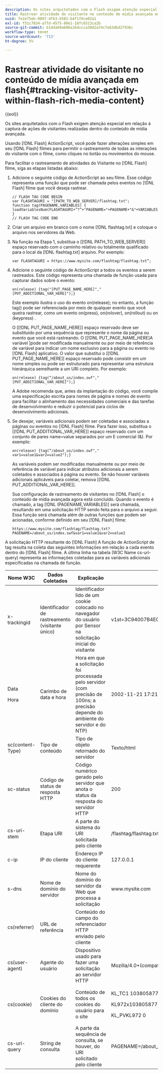 ```yaml
---
description: Os sites arquitetados com o Flash exigem atenção especial em relação à captura de ações de visitantes realizadas dentro do conteúdo de mídia avançada.
title: Rastrear atividade do visitante no conteúdo de mídia avançada em flash
uuid: fe2e75eb-0897-4f63-b582-b4f1fdce02a1
exl-id: f51c7034-a7fd-4575-80e1-18fc6513ca2b
source-git-commit: b1dda69a606a16dccca30d2a74c7e63dbd27936c
workflow-type: tm+mt
source-wordcount: '713'
ht-degree: 5%

---
```


# Rastrear atividade do visitante no conteúdo de mídia avançada em flash{#tracking-visitor-activity-within-flash-rich-media-content}

{{eol}}

Os sites arquitetados com o Flash exigem atenção especial em relação à captura de ações de visitantes realizadas dentro do conteúdo de mídia avançada.

Usando [!DNL Flash] ActionScript, você pode fazer alterações simples em seu [!DNL Flash] filmes para permitir o rastreamento de todas as interações do visitante com o filme, como cliques no botão ou movimentos do mouse.

Para facilitar o rastreamento de atividades do Visitante no [!DNL Flash] filme, siga as etapas listadas abaixo:

1. Adicione o seguinte código de ActionScript ao seu filme. Esse código representa uma função que pode ser chamada pelos eventos no [!DNL Flash] filme que você deseja rastrear.

   ```
   // FLASH TAG CODE BEGIN
   var FLASHTAGURI = "[PATH_TO_WEB_SERVER]/flashtag.txt";
   function tag(PAGENAME,VARIABLES) {
   loadVariablesNum(FLASHTAGURI+”?”+"PAGENAME="+PAGENAME+"&"+VARIABLES,0);
   }
   // FLASH TAG CODE END
   ```

1. Criar um arquivo em branco com o nome [!DNL flashtag.txt] e coloque o arquivo nos servidores da Web.
1. Na função na Etapa 1, substitua o \[[!DNL PATH_TO_WEB_SERVER]\] espaço reservado com o caminho relativo ou totalmente qualificado para o local da [!DNL flashtag.txt] arquivo. Por exemplo:

   ```
   var FLASHTAGURI = https://www.mysite.com/flashtag/flashtag.txt”;
   ```

1. Adicione o seguinte código de ActionScript a todos os eventos a serem rastreados. Este código representa uma chamada de função usada para capturar dados sobre o evento:

   ```
   on(release) {tag("[PUT_PAGE_NAME_HERE]","[PUT_ADDITIONAL_VAR_HERE]");}
   ```

   Este exemplo ilustra o uso do evento on(release); no entanto, a função tag() pode ser referenciada por meio de qualquer evento que você queira rastrear, como um evento on(press), on(rolover), on(rollout) ou on (keypress) .

   O \[[!DNL PUT_PAGE_NAME_HERE]\] espaço reservado deve ser substituído por uma sequência que represente o nome da página ou evento que você está rastreando. O \[[!DNL PUT_PAGE_NAME_HERE]A variável \]pode ser modificada manualmente ou por meio de referência de variável para indicar um nome exclusivo para a página ou evento no [!DNL Flash] aplicativo. O valor que substitui o \[[!DNL PUT_PAGE_NAME_HERE]\] espaço reservado pode consistir em um nome simples ou pode ser estruturado para representar uma estrutura hierárquica semelhante a um URI completo. Por exemplo:

   ```
   on(release) {tag(“/about_us/index.swf","[PUT_ADDITIONAL_VAR_HERE]");}
   ```

   A Adobe recomenda que, antes da implantação do código, você compile uma especificação escrita para nomes de página e nomes de evento para facilitar o alinhamento das necessidades comerciais e das tarefas de desenvolvimento e reduzir o potencial para ciclos de desenvolvimento adicionais.

1. Se desejar, variáveis adicionais podem ser coletadas e associadas a páginas ou eventos no [!DNL Flash] filme. Para fazer isso, substitua o \[[!DNL PUT_ADDITIONAL_VAR_HERE]\] espaço reservado com um conjunto de pares name=value separados por um E comercial (&amp;). Por exemplo:

   ```
   on(release) {tag(“/about_us/index.swf"," var1=value1&var2=value2");}
   ```

   As variáveis podem ser modificadas manualmente ou por meio de referência de variável para indicar atributos adicionais a serem coletados e associados à página ou evento. Se não houver variáveis adicionais aplicáveis para coletar, remova \[[!DNL PUT_ADDITIONAL_VAR_HERE]\].

   Sua configuração de rastreamento de visitantes no [!DNL Flash] o conteúdo de mídia avançada agora está concluído. Quando o evento é chamado, a tag [!DNL (PAGENAME,VARIABLES)] será chamada, resultando em uma solicitação HTTP sendo feita para o arquivo a seguir. Essa função será chamada além de outras funções que podem ser acionadas, conforme definido em seu [!DNL Flash] filme:

   ```
   https://www.mysite.com/flashtag/flashtag.txt?PAGENAME=/about_us/index.swf&var1=value1&var2=value2
   ```

A solicitação HTTP resultante do [!DNL Flash] A função de ActionScript de tag resulta na coleta das seguintes informações em relação a cada evento dentro do [!DNL Flash] filme. A última linha na tabela (W3C Name cs-uri-query) representa as informações coletadas para as variáveis adicionais especificadas na chamada de função.

<table id="table_A7ED9D38F36B4405947B2F48EA94D3C4">
 <thead>
  <tr>
   <th colname="col1" class="entry"> Nome W3C </th>
   <th colname="col2" class="entry"> Dados Coletados </th>
   <th colname="col3" class="entry"> Explicação </th>
   <th colname="col4" class="entry"> Exemplo </th>
  </tr>
 </thead>
 <tbody>
  <tr>
   <td colname="col1"> x-trackingid </td>
   <td colname="col2"> Identificador de rastreamento (visitante único) </td>
   <td colname="col3"> Identificador lido de um cookie colocado no navegador do usuário por <span class="wintitle"> Sensor </span> na solicitação inicial do visitante </td>
   <td colname="col4"> v1st=3C94007B4E01F9C2 </td>
  </tr>
  <tr>
   <td colname="col1"> <p>Data </p> <p>Hora </p> </td>
   <td colname="col2"> Carimbo de data e hora </td>
   <td colname="col3"> Hora em que a solicitação foi processada pelo servidor (com precisão de 100ns; a precisão depende do ambiente do servidor e do NTP) </td>
   <td colname="col4"> 2002-11-21 17:21:45 123 </td>
  </tr>
  <tr>
   <td colname="col1"> sc(content-Type) </td>
   <td colname="col2"> Tipo de conteúdo </td>
   <td colname="col3"> Tipo de objeto retornado do servidor </td>
   <td colname="col4"> Texto/html </td>
  </tr>
  <tr>
   <td colname="col1"> sc-status </td>
   <td colname="col2"> Código de status de resposta HTTP </td>
   <td colname="col3"> Código numérico gerado pelo servidor que anota o status da resposta do servidor HTTP </td>
   <td colname="col4"> 200 </td>
  </tr>
  <tr>
   <td colname="col1"> cs-uri-stem </td>
   <td colname="col2"> Etapa URI </td>
   <td colname="col3"> A parte do sistema do URI solicitada pelo cliente </td>
   <td colname="col4"> /flashtag/flashtag.txt </td>
  </tr>
  <tr>
   <td colname="col1"> c-ip </td>
   <td colname="col2"> IP do cliente </td>
   <td colname="col3"> Endereço IP do cliente requerente </td>
   <td colname="col4"> 127.0.0.1 </td>
  </tr>
  <tr>
   <td colname="col1"> s-dns </td>
   <td colname="col2"> Nome de domínio do servidor </td>
   <td colname="col3"> Nome do domínio do servidor da Web que processa a solicitação </td>
   <td colname="col4"> www.mysite.com </td>
  </tr>
  <tr>
   <td colname="col1"> cs(referrer) </td>
   <td colname="col2"> URL de referência </td>
   <td colname="col3"> Conteúdo do campo do referenciador HTTP enviado pelo cliente </td>
   <td colname="col4"></td>
  </tr>
  <tr>
   <td colname="col1"> cs(user-agent) </td>
   <td colname="col2"> Agente do usuário </td>
   <td colname="col3"> Dispositivo usado para fazer uma solicitação ao servidor HTTP </td>
   <td colname="col4"> Mozilla/4.0+(compatível;+MSIE+6.0; +Windows+NT+5.1) </td>
  </tr>
  <tr>
   <td colname="col1"> cs(cookie) </td>
   <td colname="col2"> Cookies do cliente do domínio </td>
   <td colname="col3"> Conteúdo de todos os cookies do usuário para o site </td>
   <td colname="col4"> <p>KL_TC1 1038058778312 </p> <p>KL972x1038058778312282052 </p> <p>KL_PVKL972 0 </p> </td>
  </tr>
  <tr>
   <td colname="col1"> cs-uri-query </td>
   <td colname="col2"> String de consulta </td>
   <td colname="col3"> A parte da sequência de consulta, se houver, do URI solicitado pelo cliente </td>
   <td colname="col4"> PAGENAME=/about_us/index.swf&amp;var1=value1&amp;var2=value2 </td>
  </tr>
 </tbody>
</table>
